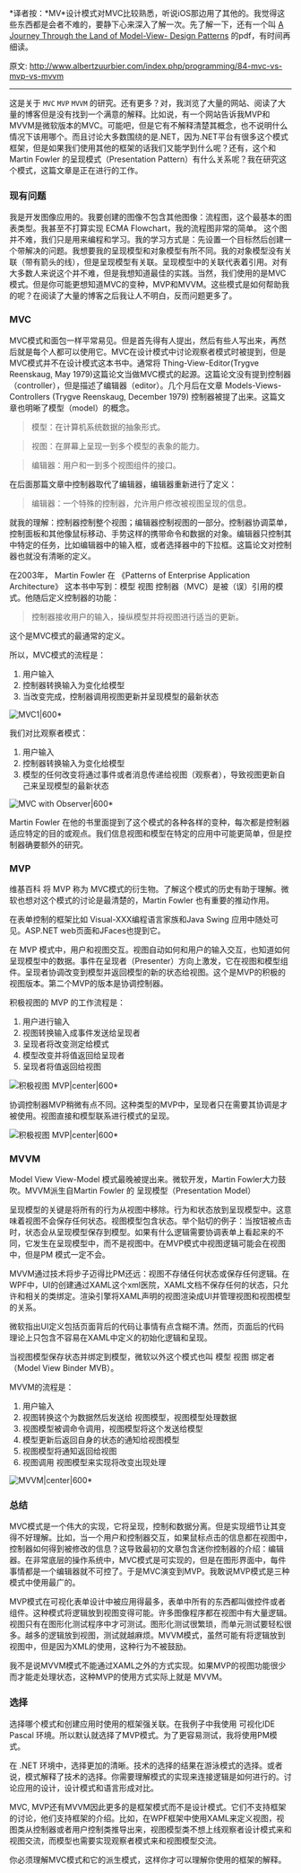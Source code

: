 <!--
author: 刘青
date: 2016-08-28
title: [译]MVC、MVP和MVVM
tags: 
category: fundation
status: publish
summary: 
type: translate
source: http://www.albertzuurbier.com/index.php/programming/84-mvc-vs-mvp-vs-mvvm
-->


*译者按：*MV\*设计模式对MVC比较熟悉，听说iOS那边用了其他的。我觉得这些东西都是会者不难的，要静下心来深入了解一次。先了解一下，还有一个叫 [A Journey Through the Land of Model-View- Design Patterns](http://7nliuximu.liuximu.com/up_code/A_Journey_Through_the%20Land_of_Model-View-*_Design_Patterns.pdf) 的pdf，有时间再细读。

原文: http://www.albertzuurbier.com/index.php/programming/84-mvc-vs-mvp-vs-mvvm

--------------------------
这是关于 `MVC` `MVP` `MVVM`
的研究。还有更多？对，我浏览了大量的网站、阅读了大量的博客但是没有找到一个满意的解释。比如说，有一个网站告诉我MVP和MVVM是微软版本的MVC。可能吧，但是它有不解释清楚其概念，也不说明什么情况下该用哪个。而且讨论大多数围绕的是.NET，因为.NET平台有很多这个模式框架，但是如果我们使用其他的框架的话我们又能学到什么呢？还有，这个和 Martin Fowler 的呈现模式（Presentation Pattern）有什么关系呢？我在研究这个模式，这篇文章是正在进行的工作。

### 现有问题
我是开发图像应用的。我要创建的图像不包含其他图像：流程图，这个最基本的图表类型。我甚至不打算实现 ECMA Flowchart，我的流程图非常的简单。
这个图并不难，我们只是用来编程和学习。我的学习方式是：先设置一个目标然后创建一个带解决的问题。我想要我的呈现模型和对象模型有所不同。我的对象模型没有关联（带有箭头的线），但是呈现模型有关联。呈现模型中的关联代表着引用。对有大多数人来说这个并不难，但是我想知道最佳的实践。当然，我们使用的是MVC模式。但是你可能更想知道MVC的变种，MVP和MVVM。这些模式是如何帮助我的呢？在阅读了大量的博客之后我让人不明白，反而问题更多了。

### MVC
MVC模式和面包一样平常易见。但是首先得有人提出，然后有些人写出来，再然后就是每个人都可以使用它。MVC在设计模式中讨论观察者模式时被提到，但是MVC模式并不在设计模式这本书中。通常将 Thing-View-Editor(Trygve Reenskaug, May 1979)这篇论文当做MVC模式的起源。这篇论文没有提到控制器（controller），但是描述了编辑器（editor）。几个月后在文章 Models-Views-Controllers (Trygve Reenskaug, December 1979) 控制器被提了出来。这篇文章也明晰了模型（model）的概念。
> 模型：在计算机系统数据的抽象形式。

> 视图：在屏幕上呈现一到多个模型的表象的能力。

> 编辑器：用户和一到多个视图组件的接口。

在后面那篇文章中控制器取代了编辑器，编辑器重新进行了定义：
> 编辑器：一个特殊的控制器，允许用户修改被视图呈现的信息。

就我的理解：控制器控制整个视图；编辑器控制视图的一部分。控制器协调菜单，控制面板和其他像鼠标移动、手势这样的携带命令和数据的对象。编辑器只控制其中特定的任务，比如编辑器中的输入框，或者选择器中的下拉框。这篇论文对控制器也就没有清晰的定义。

在2003年， Martin Fowler 在 《Patterns of Enterprise Application Architecture》 这本书中写到：模型 视图 控制器（MVC）是被（误）引用的模式。他随后定义控制器的功能：
> 控制器接收用户的输入，操纵模型并将视图进行适当的更新。

这个是MVC模式的最通常的定义。

所以，MVC模式的流程是：
1. 用户输入
2. 控制器转换输入为变化给模型
3. 当改变完成，控制器调用视图更新并呈现模型的最新状态


![MVC1|600*](http://www.albertzuurbier.com/images/stories/mvc1.png)

我们对比观察者模式：
1. 用户输入
2. 控制器转换输入为变化给模型
3. 模型的任何改变将通过事件或者消息传递给视图（观察者），导致视图更新自己来呈现模型的最新状态


![MVC with Observer|600*](http://www.albertzuurbier.com/images/stories/mvc2.png)

Martin Fowler 在他的书里面提到了这个模式的各种各样的变种，每次都是控制器适应特定的目的或观点。我们信息视图和模型在特定的应用中可能更简单，但是控制器确要额外的研究。

### MVP 
维基百科 将 MVP 称为 MVC模式的衍生物。了解这个模式的历史有助于理解。微软也想对这个模式的讨论是最清楚的，Martin Fowler 也有重要的推动作用。

在表单控制的框架比如 Visual-XXX编程语言家族和Java Swing 应用中随处可见。ASP.NET web页面和JFaces也提到它。

在 MVP 模式中，用户和视图交互。视图自动如何和用户的输入交互，也知道如何呈现模型中的数据。事件在呈现者（Presenter）方向上激发，它在视图和模型组件。呈现者协调改变到模型并返回模型的新的状态给视图。这个是MVP的积极的视图版本。第二个MVP的版本是协调控制器。

积极视图的 MVP 的工作流程是：
1. 用户进行输入
2. 视图转换输入成事件发送给呈现者
3. 呈现者将改变测定给模式
4. 模型改变并将值返回给呈现者
5. 呈现者将值返回给视图

![积极视图 MVP|center|600*](http://www.albertzuurbier.com/images/stories/mvppassiveview.png)

协调控制器MVP稍微有点不同。这种类型的MVP中，呈现者只在需要其协调是才被使用。视图直接和模型联系进行模式的呈现。

![积极视图 MVP|center|600*](http://www.albertzuurbier.com/images/stories/mvpsupervisingcontroller.png)

### MVVM
Model View View-Model 模式最晚被提出来。微软开发，Martin Fowler大力鼓吹。MVVM派生自Martin Fowler 的 呈现模型（Presentation Model）

呈现模型的关键是将所有的行为从视图中移除。行为和状态放到呈现模型中。这意味着视图不会保存任何状态。视图模型包含状态。举个贴切的例子：当按钮被点击时，状态会从呈现模型保存到模型。如果有什么逻辑需要协调表单上看起来的不同，它发生在呈现模型中，而不是视图中。在MVP模式中视图逻辑可能会在视图中，但是PM 模式一定不会。

MVVM通过技术将步子迈得比PM还远：视图不存储任何状态或保存任何逻辑。在WPF中，UI的创建通过XAML这个xml医院，XAML文档不保存任何的状态，只允许和相关的类绑定。渲染引擎将XAML声明的视图渲染成UI并管理视图和视图模型的关系。

微软指出UI定义包括页面背后的代码让事情有点含糊不清。然而，页面后的代码理论上只包含不容易在XAML中定义的初始化逻辑和呈现。

当视图模型保存状态并绑定到模型，微软以外这个模式也叫 模型 视图 绑定者（Model View Binder MVB）。

MVVM的流程是：
1. 用户输入
2. 视图转换这个为数据然后发送给 视图模型，视图模型处理数据
3. 视图模型被调命令调用，视图模型将这个发送给模型
4. 模型更新后返回自身的状态的通知给视图模型
5. 视图模型将通知返回给视图
6. 视图调用 视图模型来实现将改变出现处理


![MVVM|center|600*](http://www.albertzuurbier.com/images/stories/mvvm.png)


### 总结
MVC模式是一个伟大的实现，它将呈现，控制和数据分离。但是实现细节让其变得不好理解。比如，当一个用户和控制器交互，如果鼠标点击的信息都在视图中，控制器如何得到被修改的信息？这导致最初的文章包含迷你控制器的介绍：编辑器。在非常底层的操作系统中，MVC模式是可实现的，但是在图形界面中，每件事情都是一个编辑器就不可控了。于是MVC演变到MVP。我敢说MVP模式是三种模式中使用最广的。

MVP模式在可视化表单设计中被应用得最多，表单中所有的东西都叫做控件或者组件。这种模式将逻辑放到视图变得可能。许多图像程序都在视图中有大量逻辑。视图只有在图形化测试程序中才可测试。图形化测试很繁琐，而单元测试要轻松很多。越多的逻辑放到视图，测试就越麻烦。MVVM模式，虽然可能有将逻辑放到视图中，但是因为XML的使用，这种行为不被鼓励。

我不是说MVVM模式不能通过XAML之外的方式实现。如果MVP的视图功能很少而才能走处理状态，这种MVP的使用方式实际上就是 MVVM。


### 选择
选择哪个模式和创建应用时使用的框架强关联。在我例子中我使用 可视化IDE Pascal
环境。所以默认就选择了MVP模式。为了更容易测试，我将使用PM模式。

在 .NET 环境中，选择更加的清晰。技术的选择的结果在游泳模式的选择。或者说，模式解释了技术的选择。你需要理解模式的实现来连接逻辑是如何进行的。讨论应用的设计，设计模式和语言形成对比。

MVC, MVP还有MVVM因此更多的是框架模式而不是设计模式。它们不支持框架的讨论，他们支持框架的介绍。比如，在WPF框架中使用XAML来定义视图，视图类从控制器或者用户控制类推导出来，视图模型类不想上线观察者设计模式来和视图交流，而模型也需要实现观察者模式来和视图模型交流。

你必须理解MVC模式和它的派生模式，这样你才可以理解你使用的框架的解释。
